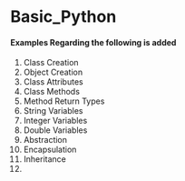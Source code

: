 # Basic_Python

#### Examples Regarding the following is added
1. Class Creation
2. Object Creation
3. Class Attributes
4. Class Methods
5. Method Return Types
6. String Variables
7. Integer Variables
8. Double Variables
9. Abstraction
10. Encapsulation
11. Inheritance
12. 

